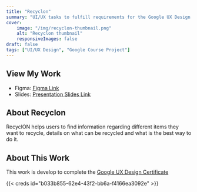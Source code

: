```yaml
---
title: "Recyclon"
summary: "UI/UX tasks to fulfill requirements for the Google UX Design Certificate."
cover: 
    image: "/img/recyclon-thumbnail.png"
    alt: "Recyclon thumbnail"
    responsiveImages: false
draft: false
tags: ["UI/UX Design", "Google Course Project"]
---
```


## View My Work

- Figma: [Figma Link](https://www.figma.com/design/Lpr6uhWUD29h9nN6wvQs7n/RecyclON?node-id=2-3&t=NutBotdr2psL2J9z-1)
- Slides: [Presentation Slides Link](https://drive.google.com/file/d/145aiw5ejgziZEA8H3Eo4sKzbqXPunm7n/view?usp=sharing)

## About Recyclon

RecyclON helps users to find information regarding different items they want to recycle, details on what can be recycled and what is the best way to do it.

## About This Work

This work is develop to complete the [Google UX Design Certificate](https://grow.google/certificates/ux-design/)

{{< creds id="b033b855-62e4-43f2-bb6a-f4166ea3092e" >}}
